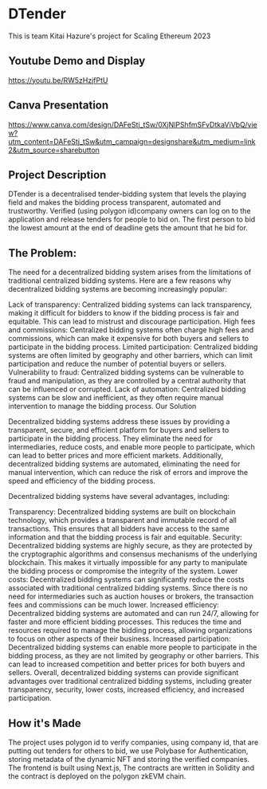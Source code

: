 # DTender
This is team Kitai Hazure's project for Scaling Ethereum 2023

## Youtube Demo and Display
https://youtu.be/RW5zHzjfPtU

## Canva Presentation
https://www.canva.com/design/DAFeStj_tSw/0XjNlPShfmSFvDtkaViVbQ/view?utm_content=DAFeStj_tSw&utm_campaign=designshare&utm_medium=link2&utm_source=sharebutton

## Project Description
DTender is a decentralised tender-bidding system that levels the playing field and makes the bidding process transparent, automated and trustworthy. Verified (using polygon id)company owners can log on to the application and release tenders for people to bid on. The first person to bid the lowest amount at the end of deadline gets the amount that he bid for.

## The Problem:

The need for a decentralized bidding system arises from the limitations of traditional centralized bidding systems. Here are a few reasons why decentralized bidding systems are becoming increasingly popular:

Lack of transparency: Centralized bidding systems can lack transparency, making it difficult for bidders to know if the bidding process is fair and equitable. This can lead to mistrust and discourage participation.
High fees and commissions: Centralized bidding systems often charge high fees and commissions, which can make it expensive for both buyers and sellers to participate in the bidding process.
Limited participation: Centralized bidding systems are often limited by geography and other barriers, which can limit participation and reduce the number of potential buyers or sellers.
Vulnerability to fraud: Centralized bidding systems can be vulnerable to fraud and manipulation, as they are controlled by a central authority that can be influenced or corrupted.
Lack of automation: Centralized bidding systems can be slow and inefficient, as they often require manual intervention to manage the bidding process.
Our Solution

Decentralized bidding systems address these issues by providing a transparent, secure, and efficient platform for buyers and sellers to participate in the bidding process. They eliminate the need for intermediaries, reduce costs, and enable more people to participate, which can lead to better prices and more efficient markets. Additionally, decentralized bidding systems are automated, eliminating the need for manual intervention, which can reduce the risk of errors and improve the speed and efficiency of the bidding process.

Decentralized bidding systems have several advantages, including:

Transparency: Decentralized bidding systems are built on blockchain technology, which provides a transparent and immutable record of all transactions. This ensures that all bidders have access to the same information and that the bidding process is fair and equitable.
Security: Decentralized bidding systems are highly secure, as they are protected by the cryptographic algorithms and consensus mechanisms of the underlying blockchain. This makes it virtually impossible for any party to manipulate the bidding process or compromise the integrity of the system.
Lower costs: Decentralized bidding systems can significantly reduce the costs associated with traditional centralized bidding systems. Since there is no need for intermediaries such as auction houses or brokers, the transaction fees and commissions can be much lower.
Increased efficiency: Decentralized bidding systems are automated and can run 24/7, allowing for faster and more efficient bidding processes. This reduces the time and resources required to manage the bidding process, allowing organizations to focus on other aspects of their business.
Increased participation: Decentralized bidding systems can enable more people to participate in the bidding process, as they are not limited by geography or other barriers. This can lead to increased competition and better prices for both buyers and sellers.
Overall, decentralized bidding systems can provide significant advantages over traditional centralized bidding systems, including greater transparency, security, lower costs, increased efficiency, and increased participation.

## How it's Made
The project uses polygon id to verify companies, using company id, that are putting out tenders for others to bid, we use Polybase for Authentication, storing metadata of the dynamic NFT and storing the verified companies. The frontend is built using Next.js, The contracts are written in Solidity and the contract is deployed on the polygon zkEVM chain.
